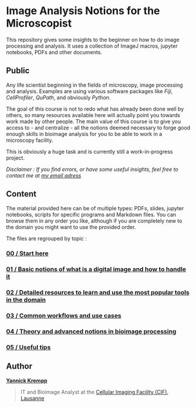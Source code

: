 # Image Analysis Notions for the Microscopist
 
This repository gives some insights to the beginner on how to do image processing and analysis.  It uses a collection of ImageJ macros, jupyter notebooks, PDFs and other documents.


## Public

Any life scientist beginning in the fields of microscopy, image processing and analysis. Examples are using various software packages like *Fiji*, *CellProfiler*, *QuPath*, and obviously *Python*.

The goal of this course is not to redo what has already been done well by others, so many resources available here will actually point you towards work made by other people. The main value of this course is to give you access to - and centralize - all the notions deemed necessary to forge good enough skills in bioimage analysis for you to be able to work in a microscopy facility. 

This is obviously a huge task and is currently still a work-in-progress project.

*Disclaimer : If you find errors, or have some useful insights, feel free to contact me at [my email adress](mailto:yannick.krempp@unil.ch)*


## Content

The material provided here can be of multiple types: PDFs, slides, jupyter notebooks, scripts for specific programs and Markdown files. You can browse them in any order you like, although if you are completely new to the domain you might want to use the provided order.

The files are regrouped by topic :

### [00 / Start here](00_start_here/00_start_here.ipynb)
### [01 / Basic notions of what is a digital image and how to handle it](01_basic_notions/)
### [02 / Detailed resources to learn and use the most popular tools in the domain](02_detailed_resources/)
### [03 / Common workflows and use cases](03_common_workflows/)
### [04 / Theory and advanced notions in bioimage processing](04_theory/)
### [05 / Useful tips](05_useful_tips/)


## Author

**[Yannick Krempp](https://www.linkedin.com/in/yannick-krempp/)**
> IT and Bioimage Analyst at the [Cellular Imaging Facility (CIF), Lausanne](https://cif.unil.ch)

